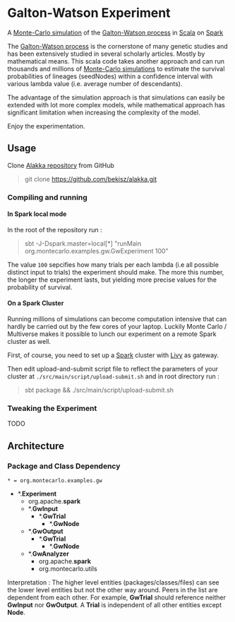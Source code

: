 # Galton-Watson Experiment 

A [Monte-Carlo simulation](https://en.wikipedia.org/wiki/Monte_Carlo_method)  of  the [Galton-Watson process](https://en.wikipedia.org/wiki/Galton%E2%80%93Watson_process) in [Scala](https://www.scala-lang.org/) on [Spark](https://spark.apache.org/)

The [Galton-Watson process](https://en.wikipedia.org/wiki/Galton%E2%80%93Watson_process) is the cornerstone of many genetic studies and has been extensively studied in several scholarly articles. Mostly by mathematical means. This scala code takes another approach and can run thousands and millions of [Monte-Carlo simulations](https://en.wikipedia.org/wiki/Monte_Carlo_method) to estimate the survival probabilities of lineages (seedNodes)  within a confidence interval with various lambda value (i.e. average number of descendants).

The advantage of the simulation approach is that simulations can easily be extended with lot more complex models, while mathematical approach has significant limitation when increasing the complexity of the model.

Enjoy the experimentation.


## Usage

Clone [Alakka repository](https://github.com/bekisz/alakka) from GitHub 
> git clone https://github.com/bekisz/alakka.git 

### Compiling and running
#### In Spark local mode
 
 In the root of the repository run :

> sbt -J-Dspark.master=local[*] "runMain org.montecarlo.examples.gw.GwExperiment 100" 

The value `100` sepcifies how many trials per each lambda (i.e all possible distinct input to trials) the experiment should make. The more this number, the longer the experiment lasts, but yielding more precise values for the probability of survival. 

#### On a Spark Cluster 
 
Running millions of simulations can become computation intensive that can hardly be carried out by the few cores of your laptop. Luckily Monte Carlo / Multiverse  makes it possible to lunch our experiment on a remote Spark cluster as well.
  
First, of course, you need to set up a [Spark]((https://spark.apache.org/)) cluster with [Livy](https://livy.apache.org/) as gateway.

Then edit upload-and-submit script file to reflect the parameters of your cluster at
`./src/main/script/upload-submit.sh` and in root directory run :

> sbt package && ./src/main/script/upload-submit.sh

### Tweaking the Experiment

TODO

## Architecture

### Package and Class Dependency

`* = org.montecarlo.examples.gw`
- *.__Experiment__
  - org.apache.__spark__ 
  - *.__GwInput__
    - *.__GwTrial__
      - *.__GwNode__
  - *.__GwOutput__
    - *.__GwTrial__
        - *.__GwNode__ 
  - *.__GwAnalyzer__
    - org.apache.__spark__ 
    - org.montecarlo.utils
      
Interpretation : The higher level entities (packages/classes/files) can see the lower level entities but not the other way around. Peers in the list are dependent from each other. For example, __GwTrial__ should reference neither  __GwInput__ nor __GwOutput__. A __Trial__ is independent of all other entities except __Node__.